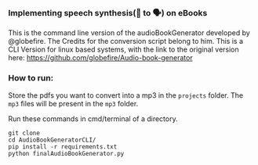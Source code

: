 <h3>Implementing speech synthesis(📖 to 🗣) on eBooks</h3>

This is the command line version of the audioBookGenerator developed by @globefire.
The Credits for the conversion script belong to him.
This is a CLI Version for linux based systems, with the link to the original version here: 
https://github.com/globefire/Audio-book-generator

### How to run:

Store the pdfs you want to convert into a mp3 in the `projects` folder.
The `mp3` files will be present in the `mp3` folder.

Run these commands in cmd/terminal of a directory.

```
git clone 
cd AudioBookGeneratorCLI/
pip install -r requirements.txt
python finalAudioBookGenerator.py
```
